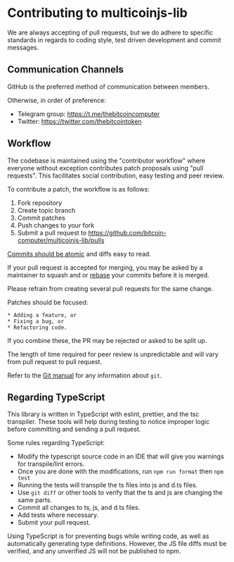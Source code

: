 [//]: # 'This is partially derived from https://github.com/bitcoin/bitcoin/blob/6579d80572d2d33aceabbd3db45a6a9f809aa5e3/CONTRIBUTING.md'

# Contributing to multicoinjs-lib

We are always accepting of pull requests, but we do adhere to specific standards in regards to coding style, test driven development and commit messages.

## Communication Channels

GitHub is the preferred method of communication between members.

Otherwise, in order of preference:

- Telegram group: https://t.me/thebitcoincomputer
- Twitter: https://twitter.com/thebitcointoken

## Workflow

The codebase is maintained using the "contributor workflow" where everyone without exception contributes patch proposals using "pull requests".
This facilitates social contribution, easy testing and peer review.

To contribute a patch, the workflow is as follows:

1. Fork repository
1. Create topic branch
1. Commit patches
1. Push changes to your fork
1. Submit a pull request to https://github.com/bitcoin-computer/multicoinjs-lib/pulls

[Commits should be atomic](https://en.wikipedia.org/wiki/Atomic_commit#Atomic_commit_convention) and diffs easy to read.

If your pull request is accepted for merging, you may be asked by a maintainer to squash and or [rebase](https://git-scm.com/docs/git-rebase) your commits before it is merged.

Please refrain from creating several pull requests for the same change.

Patches should be focused:

    * Adding a feature, or
    * Fixing a bug, or
    * Refactoring code.

If you combine these, the PR may be rejected or asked to be split up.

The length of time required for peer review is unpredictable and will vary from pull request to pull request.

Refer to the [Git manual](https://git-scm.com/doc) for any information about `git`.

## Regarding TypeScript

This library is written in TypeScript with eslint, prettier, and the tsc transpiler. These tools will help during testing to notice improper logic before committing and sending a pull request.

Some rules regarding TypeScript:

- Modify the typescript source code in an IDE that will give you warnings for transpile/lint errors.
- Once you are done with the modifications, run `npm run format` then `npm test`
- Running the tests will transpile the ts files into js and d.ts files.
- Use `git diff` or other tools to verify that the ts and js are changing the same parts.
- Commit all changes to ts, js, and d.ts files.
- Add tests where necessary.
- Submit your pull request.

Using TypeScript is for preventing bugs while writing code, as well as automatically generating type definitions. However, the JS file diffs must be verified, and any unverified JS will not be published to npm.
